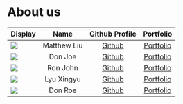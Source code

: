 # About us

Display |    Name     | Github Profile | Portfolio 
--------|:-----------:|:--------------:|:---------:
![](https://via.placeholder.com/100.png?text=Photo) | Matthew Liu | [Github](https://github.com/matthew-liu-zhenjie/) | [Portfolio](docs/team/johndoe.md)
![](https://via.placeholder.com/100.png?text=Photo) |   Don Joe   | [Github](https://github.com/) | [Portfolio](docs/team/johndoe.md)
![](https://via.placeholder.com/100.png?text=Photo) |  Ron John   | [Github](https://github.com/) | [Portfolio](docs/team/johndoe.md)
![](https://via.placeholder.com/100.png?text=Photo) |  Lyu Xingyu | [Github](https://github.com/Zemdalk) | [Portfolio](docs/team/johndoe.md)
![](https://via.placeholder.com/100.png?text=Photo) |   Don Roe   | [Github](https://github.com/) | [Portfolio](docs/team/johndoe.md)
